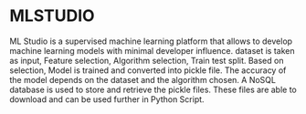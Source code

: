 # MLSTUDIO
ML Studio is a supervised machine learning platform that allows to develop machine learning models with minimal developer influence.
dataset is taken as input, Feature selection, Algorithm selection, Train test split. Based on selection, Model is trained and converted into pickle file. 
The accuracy of the model depends on the dataset and the algorithm chosen. A NoSQL database is used to store and retrieve the pickle files. 
These files are able to download and can be used further in Python Script.

